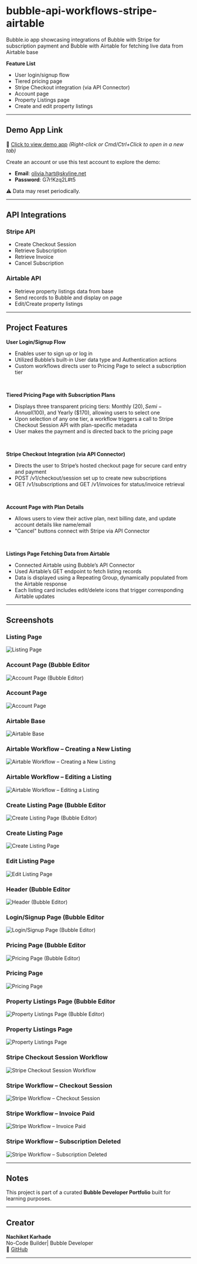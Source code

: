 # bubble-api-workflows-stripe-airtable
Bubble.io app showcasing integrations of Bubble with Stripe for subscription payment and Bubble with Airtable for fetching live data from Airtable base

**Feature List**

- User login/signup flow
- Tiered pricing page 
- Stripe Checkout integration (via API Connector)
- Account page 
- Property Listings page 
- Create and edit property listings 

---

## Demo App Link
🔗 [Click to view demo app](https://test-app-58311.bubbleapps.io/version-test/signup_login)
_(Right-click or Cmd/Ctrl+Click to open in a new tab)_

Create an account or use this test account to explore the demo:

- **Email**: olivia.hart@skyline.net
- **Password**: G7r!Kzq2L#t5

⚠️ Data may reset periodically.

---
## API Integrations

### Stripe API
- Create Checkout Session
- Retrieve Subscription
- Retrieve Invoice
- Cancel Subscription

### Airtable API
- Retrieve property listings data from base
- Send records to Bubble and display on page
- Edit/Create property listings

---

## Project Features

**User Login/Signup Flow**
- Enables user to sign up or log in
- Utilized Bubble’s built-in User data type and Authentication actions
- Custom workflows directs user to Pricing Page to select a subscription tier 
<br>

**Tiered Pricing Page with Subscription Plans**
- Displays three transparent pricing tiers: Monthly ($20), Semi-Annual ($100), and Yearly ($170), allowing users to select one
- Upon selection of any one tier, a workflow triggers a call to Stripe Checkout Session API with plan-specific metadata
- User makes the payment and is directed back to the pricing page
<br>

**Stripe Checkout Integration (via API Connector)**
- Directs the user to Stripe’s hosted checkout page for secure card entry and payment
- POST /v1/checkout/session set up to create new subscriptions
- GET /v1/subscriptions and GET /v1/invoices for status/invoice retrieval
<br>

**Account Page with Plan Details**
- Allows users to view their active plan, next billing date, and update account details like name/email
- "Cancel" buttons connect with Stripe via API Connector
<br>
 
 **Listings Page Fetching Data from Airtable**
 - Connected Airtable using Bubble’s API Connector
 - Used Airtable’s GET endpoint to fetch listing records
 - Data is displayed using a Repeating Group, dynamically populated from the Airtable response
 - Each listing card includes edit/delete icons that trigger corresponding Airtable updates
 
    
---
## Screenshots

### Listing Page
![Listing Page](screenshots/Create%20Listing%20Page.png)


### Account Page (Bubble Editor
![Account Page (Bubble Editor)](screenshots/Account%20Page%20(Bubble%20Editor).png)


### Account Page
![Account Page](screenshots/Account%20Page.png)


### Airtable Base
![Airtable Base](screenshots/Airtable%20Base%20.png)


### Airtable Workflow – Creating a New Listing
![Airtable Workflow – Creating a New Listing](screenshots/Airtable%20Workflow%20(Creating%20a%20new%20listing).png)


### Airtable Workflow – Editing a Listing
![Airtable Workflow – Editing a Listing](screenshots/Airtable%20Workflow%20(Editing%20a%20listing).png)


### Create Listing Page (Bubble Editor
![Create Listing Page (Bubble Editor)](screenshots/Create%20Listing%20Page%20(Bubble%20Editor).png)


### Create Listing Page
![Create Listing Page](screenshots/Create%20Listing%20Page.png)


### Edit Listing Page
![Edit Listing Page](screenshots/Edit%20Listing%20Page.png)


### Header (Bubble Editor
![Header (Bubble Editor)](screenshots/Header%20(Bubble%20Editor).png)


### Login/Signup Page (Bubble Editor
![Login/Signup Page (Bubble Editor)](screenshots/Login_Signup%20Page%20(Bubble%20Editor).png)


### Pricing Page (Bubble Editor
![Pricing Page (Bubble Editor)](screenshots/Pricing%20Page%20(Bubble%20Editor).png)


### Pricing Page
![Pricing Page](screenshots/Pricing%20Page.png)


### Property Listings Page (Bubble Editor
![Property Listings Page (Bubble Editor)](screenshots/Property%20Listings%20Page%20(Bubble%20Editor).png)


### Property Listings Page
![Property Listings Page](screenshots/Property%20Listings%20Page.png)


### Stripe Checkout Session Workflow
![Stripe Checkout Session Workflow](screenshots/Stripe%20Checkout%20Session%20Workflow.png)


### Stripe Workflow – Checkout Session
![Stripe Workflow – Checkout Session](screenshots/Stripe%20Workflow%20(checkout-session).png)


### Stripe Workflow – Invoice Paid
![Stripe Workflow – Invoice Paid](screenshots/Stripe%20Workflow%20(invoice-paid).png)


### Stripe Workflow – Subscription Deleted
![Stripe Workflow – Subscription Deleted](screenshots/Stripe%20Workflow%20(subscription-deleted).png)

---

## Notes
This project is part of a curated **Bubble Developer Portfolio** built for learning purposes.

---

## Creator

**Nachiket Karhade**  
No-Code Builder| Bubble Developer
<br>
🔗 [GitHub](https://github.com/NachiketK43) 
<br>


---
